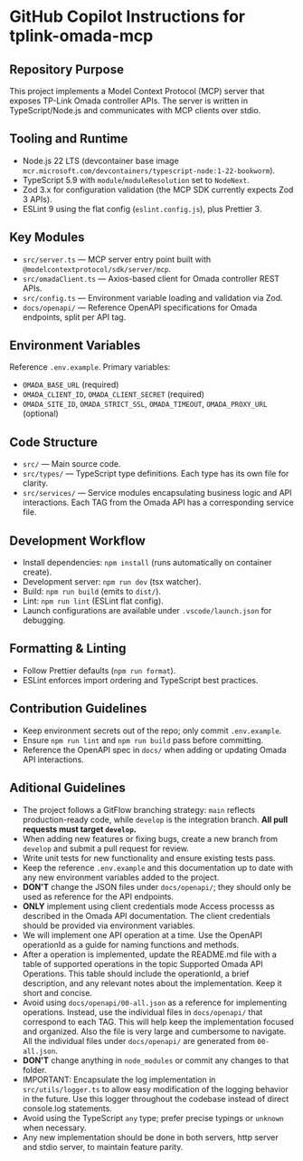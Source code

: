 # GitHub Copilot Instructions for tplink-omada-mcp

## Repository Purpose
This project implements a Model Context Protocol (MCP) server that exposes TP-Link Omada controller APIs. The server is written in TypeScript/Node.js and communicates with MCP clients over stdio.

## Tooling and Runtime
- Node.js 22 LTS (devcontainer base image `mcr.microsoft.com/devcontainers/typescript-node:1-22-bookworm`).
- TypeScript 5.9 with `module`/`moduleResolution` set to `NodeNext`.
- Zod 3.x for configuration validation (the MCP SDK currently expects Zod 3 APIs).
- ESLint 9 using the flat config (`eslint.config.js`), plus Prettier 3.

## Key Modules
- `src/server.ts` — MCP server entry point built with `@modelcontextprotocol/sdk/server/mcp`.
- `src/omadaClient.ts` — Axios-based client for Omada controller REST APIs.
- `src/config.ts` — Environment variable loading and validation via Zod.
- `docs/openapi/` — Reference OpenAPI specifications for Omada endpoints, split per API tag.

## Environment Variables
Reference `.env.example`. Primary variables:
- `OMADA_BASE_URL` (required)
- `OMADA_CLIENT_ID`, `OMADA_CLIENT_SECRET` (required)
- `OMADA_SITE_ID`, `OMADA_STRICT_SSL`, `OMADA_TIMEOUT`, `OMADA_PROXY_URL` (optional)

## Code Structure
- `src/` — Main source code.
- `src/types/` — TypeScript type definitions. Each type has its own file for clarity.
- `src/services/` — Service modules encapsulating business logic and API interactions. Each TAG from the Omada API has a corresponding service file.

## Development Workflow
- Install dependencies: `npm install` (runs automatically on container create).
- Development server: `npm run dev` (tsx watcher).
- Build: `npm run build` (emits to `dist/`).
- Lint: `npm run lint` (ESLint flat config).
- Launch configurations are available under `.vscode/launch.json` for debugging.

## Formatting & Linting
- Follow Prettier defaults (`npm run format`).
- ESLint enforces import ordering and TypeScript best practices.

## Contribution Guidelines
- Keep environment secrets out of the repo; only commit `.env.example`.
- Ensure `npm run lint` and `npm run build` pass before committing.
- Reference the OpenAPI spec in `docs/` when adding or updating Omada API interactions.

## Aditional Guidelines
- The project follows a GitFlow branching strategy: `main` reflects production-ready code, while `develop` is the integration branch. **All pull requests must target `develop`.**
- When adding new features or fixing bugs, create a new branch from `develop` and submit a pull request for review.
- Write unit tests for new functionality and ensure existing tests pass.
- Keep the reference `.env.example` and this documentation up to date with any new environment variables added to the project.
- **DON'T** change the JSON files under `docs/openapi/`; they should only be used as reference for the API endpoints.
- **ONLY** implement using client credentials mode Access processs as described in the Omada API documentation. The client credentials should be provided via environment variables.
- We will implement one API operation at a time. Use the OpenAPI operationId as a guide for naming functions and methods.
- After a operation is implemented, update the README.md file with a table of supported operations in the topic Supported Omada API Operations. This table should include the operationId, a brief description, and any relevant notes about the implementation. Keep it short and concise.
- Avoid using `docs/openapi/00-all.json` as a reference for implementing operations. Instead, use the individual files in `docs/openapi/` that correspond to each TAG. This will help keep the implementation focused and organized. Also the file is very large and cumbersome to navigate. All the individual files under `docs/openapi/` are generated from `00-all.json`. 
- **DON'T** change anything in `node_modules` or commit any changes to that folder.
- IMPORTANT: Encapsulate the log implementation in `src/utils/logger.ts` to allow easy modification of the logging behavior in the future. Use this logger throughout the codebase instead of direct console.log statements.
- Avoid using the TypeScript `any` type; prefer precise typings or `unknown` when necessary.
- Any new implementation should be done in both servers, http server and stdio server, to maintain feature parity.